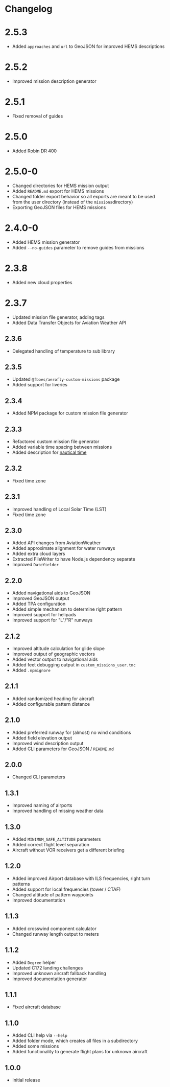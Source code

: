 # Changelog

# 2.5.3

- Added `approaches` and `url` to GeoJSON for improved HEMS descriptions

# 2.5.2

- Improved mission description generator

# 2.5.1

- Fixed removal of guides

# 2.5.0

- Added Robin DR 400

# 2.5.0-0

- Changed directories for HEMS mission output
- Added `README.md` export for HEMS missions
- Changed folder export behavior so all exports are meant to be used from the user directory (instead of the `missions`directory)
- Exporting GeoJSON files for HEMS missions

# 2.4.0-0

- Added HEMS mission generator
- Added `--no-guides` parameter to remove guides from missions

# 2.3.8

- Added new cloud properties

# 2.3.7

- Updated mission file generator, adding tags
- Added Data Transfer Objects for Aviation Weather API

## 2.3.6

- Delegated handling of temperature to sub library

## 2.3.5

- Updated `@fboes/aerofly-custom-missions` package
- Added support for liveries

## 2.3.4

- Added NPM package for custom mission file generator

## 2.3.3

- Refactored custom mission file generator
- Added variable time spacing between missions
- Added description for [nautical time](https://en.wikipedia.org/wiki/Nautical_time)

## 2.3.2

- Fixed time zone

## 2.3.1

- Improved handling of Local Solar Time (LST)
- Fixed time zone

## 2.3.0

- Added API changes from AviationWeather
- Added approximate alignment for water runways
- Added extra cloud layers
- Extracted FileWriter to have Node.js dependency separate
- Improved `DateYielder`

## 2.2.0

- Added navigational aids to GeoJSON
- Improved GeoJSON output
- Added TPA configuration
- Added simple mechanism to determine right pattern
- Improved support for helipads
- Improved support for "L"/"R" runways

## 2.1.2

- Improved altitude calculation for glide slope
- Improved output of geographic vectors
- Added vector output to navigational aids
- Added feet debugging output in `custom_missions_user.tmc`
- Added `.npmignore`

## 2.1.1

- Added randomized heading for aircraft
- Added configurable pattern distance

## 2.1.0

- Added preferred runway for (almost) no wind conditions
- Added field elevation output
- Improved wind description output
- Added CLI parameters for GeoJSON / `README.md`

## 2.0.0

- Changed CLI parameters

## 1.3.1

- Improved naming of airports
- Improved handling of missing weather data

## 1.3.0

- Added `MINIMUM_SAFE_ALTITUDE` parameters
- Added correct flight level separation
- Aircraft without VOR receivers get a different briefing

## 1.2.0

- Added improved Airport database with ILS frequencies, right turn patterns
- Added support for local frequencies (tower / CTAF)
- Changed altitude of pattern waypoints
- Improved documentation

## 1.1.3

- Added crosswind component calculator
- Changed runway length output to meters

## 1.1.2

- Added `Degree` helper
- Updated C172 landing challenges
- Improved unknown aircraft fallback handling
- Improved documentation generator

## 1.1.1

- Fixed aircraft database

## 1.1.0

- Added CLI help via `--help`
- Added folder mode, which creates all files in a subdirectory
- Added some missions
- Added functionality to generate flight plans for unknown aircraft

## 1.0.0

- Initial release
